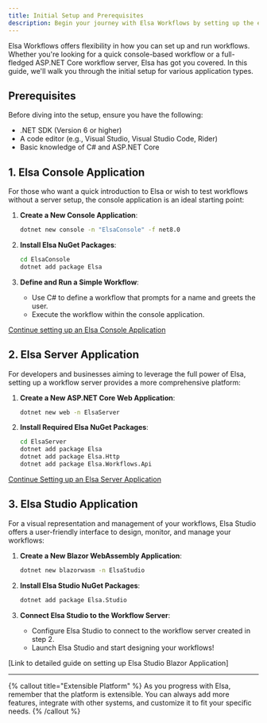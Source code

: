 ```yaml
---
title: Initial Setup and Prerequisites
description: Begin your journey with Elsa Workflows by setting up the environment tailored to your needs. From a simple console application to a robust server setup, this guide has you covered.
---
```


Elsa Workflows offers flexibility in how you can set up and run workflows. Whether you're looking for a quick console-based workflow or a full-fledged ASP.NET Core workflow server, Elsa has got you covered. In this guide, we'll walk you through the initial setup for various application types.

## **Prerequisites**

Before diving into the setup, ensure you have the following:

- .NET SDK (Version 6 or higher)
- A code editor (e.g., Visual Studio, Visual Studio Code, Rider)
- Basic knowledge of C# and ASP.NET Core

## **1. Elsa Console Application**

For those who want a quick introduction to Elsa or wish to test workflows without a server setup, the console application is an ideal starting point:

1. **Create a New Console Application**:
   ```bash
   dotnet new console -n "ElsaConsole" -f net8.0
   ```

2. **Install Elsa NuGet Packages**:
   ```bash
   cd ElsaConsole
   dotnet add package Elsa
   ```

3. **Define and Run a Simple Workflow**:
   - Use C# to define a workflow that prompts for a name and greets the user.
   - Execute the workflow within the console application.

[Continue setting up an Elsa Console Application](/docs/installation/elsa-console#update-program-cs)

## **2. Elsa Server Application**

For developers and businesses aiming to leverage the full power of Elsa, setting up a workflow server provides a more comprehensive platform:

1. **Create a New ASP.NET Core Web Application**:
   ```bash
   dotnet new web -n ElsaServer
   ```

2. **Install Required Elsa NuGet Packages**:
   ```bash
   cd ElsaServer
   dotnet add package Elsa
   dotnet add package Elsa.Http
   dotnet add package Elsa.Workflows.Api
   ```

[Continue Setting up an Elsa Server Application](/docs/installation/elsa-server#update-program-cs)

## **3. Elsa Studio Application**

For a visual representation and management of your workflows, Elsa Studio offers a user-friendly interface to design, monitor, and manage your workflows:

1. **Create a New Blazor WebAssembly Application**:
   ```bash
   dotnet new blazorwasm -n ElsaStudio
   ```

2. **Install Elsa Studio NuGet Packages**:
   ```bash
   dotnet add package Elsa.Studio
   ```

3. **Connect Elsa Studio to the Workflow Server**:
   - Configure Elsa Studio to connect to the workflow server created in step 2.
   - Launch Elsa Studio and start designing your workflows!

[Link to detailed guide on setting up Elsa Studio Blazor Application]

---

{% callout title="Extensible Platform" %}
As you progress with Elsa, remember that the platform is extensible. You can always add more features, integrate with other systems, and customize it to fit your specific needs.
{% /callout %}